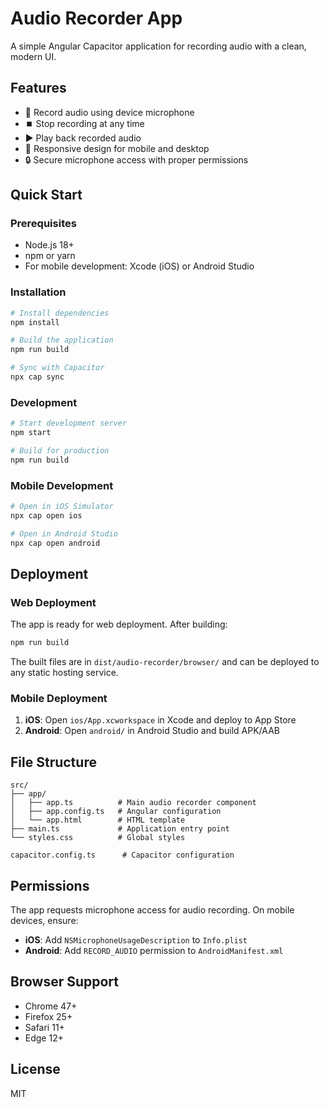# Audio Recorder App

A simple Angular Capacitor application for recording audio with a clean, modern UI.

## Features

- 🎤 Record audio using device microphone
- ⏹️ Stop recording at any time
- ▶️ Play back recorded audio
- 📱 Responsive design for mobile and desktop
- 🔒 Secure microphone access with proper permissions

## Quick Start

### Prerequisites

- Node.js 18+ 
- npm or yarn
- For mobile development: Xcode (iOS) or Android Studio

### Installation

```bash
# Install dependencies
npm install

# Build the application
npm run build

# Sync with Capacitor
npx cap sync
```

### Development

```bash
# Start development server
npm start

# Build for production
npm run build
```

### Mobile Development

```bash
# Open in iOS Simulator
npx cap open ios

# Open in Android Studio
npx cap open android
```

## Deployment

### Web Deployment

The app is ready for web deployment. After building:

```bash
npm run build
```

The built files are in `dist/audio-recorder/browser/` and can be deployed to any static hosting service.

### Mobile Deployment

1. **iOS**: Open `ios/App.xcworkspace` in Xcode and deploy to App Store
2. **Android**: Open `android/` in Android Studio and build APK/AAB

## File Structure

```
src/
├── app/
│   ├── app.ts          # Main audio recorder component
│   ├── app.config.ts   # Angular configuration
│   └── app.html        # HTML template
├── main.ts             # Application entry point
└── styles.css          # Global styles

capacitor.config.ts      # Capacitor configuration
```

## Permissions

The app requests microphone access for audio recording. On mobile devices, ensure:

- **iOS**: Add `NSMicrophoneUsageDescription` to `Info.plist`
- **Android**: Add `RECORD_AUDIO` permission to `AndroidManifest.xml`

## Browser Support

- Chrome 47+
- Firefox 25+
- Safari 11+
- Edge 12+

## License

MIT

